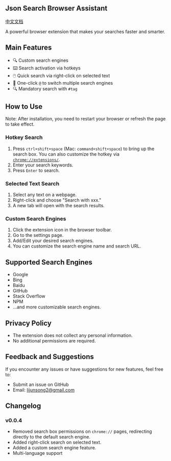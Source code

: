 ## Json Search Browser Assistant

[中文文档](https://github.com/JsonLee12138/json-search-extends)

A powerful browser extension that makes your searches faster and smarter.

## Main Features

- 🔍 Custom search engines
- ⌨️ Search activation via hotkeys
- 🖱️ Quick search via right-click on selected text
- 🎯 One-click `@` to switch multiple search engines
- 🔍 Mandatory search with `#tag`

## How to Use
Note: After installation, you need to restart your browser or refresh the page to take effect.

### Hotkey Search

1. Press `ctrl+shift+space` (Mac: `command+shift+space`) to bring up the search box. You can also customize the hotkey via [`chrome://extensions/`](chrome://extensions/).
2. Enter your search keywords.
3. Press `Enter` to search.

### Selected Text Search

1. Select any text on a webpage.
2. Right-click and choose "Search with xxx."
3. A new tab will open with the search results.

### Custom Search Engines

1. Click the extension icon in the browser toolbar.
2. Go to the settings page.
3. Add/Edit your desired search engines.
4. You can customize the search engine name and search URL.

## Supported Search Engines

- Google
- Bing
- Baidu
- GitHub
- Stack Overflow
- NPM
- ...and more customizable search engines.

## Privacy Policy

- The extension does not collect any personal information.
- No additional permissions are required.

## Feedback and Suggestions

If you encounter any issues or have suggestions for new features, feel free to:

- Submit an issue on GitHub
- Email: lijunsong2@gmail.com

## Changelog

### v0.0.4
- Removed search box permissions on `chrome://` pages, redirecting directly to the default search engine.
- Added right-click search on selected text.
- Added a custom search engine feature.
- Multi-language support
